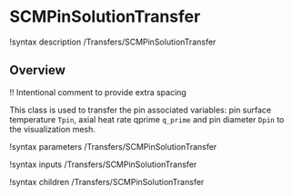 # SCMPinSolutionTransfer

!syntax description /Transfers/SCMPinSolutionTransfer

## Overview

!! Intentional comment to provide extra spacing

This class is used to transfer the pin associated variables: pin surface temperature `Tpin`, axial heat rate qprime `q_prime` and pin diameter `Dpin`
to the visualization mesh.

!syntax parameters /Transfers/SCMPinSolutionTransfer

!syntax inputs /Transfers/SCMPinSolutionTransfer

!syntax children /Transfers/SCMPinSolutionTransfer
